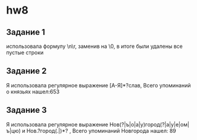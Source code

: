 # hw8

## Задание 1

использовала формулу \n\r, заменив на \0, в итоге были удалены все пустые строки

## Задание 2

Я использовала регулярное выражение [А-Я]*?слав, Всего упоминаний о князьях нашел:653

## Задание 3

Я использовала регулярное выражение Нов(?|ъ|о|а|у)город(?|а|у|е|ом|ъ|цю) и Нов.?город(.|)*? , Всего упоминаний Новгорода нашел: 89
